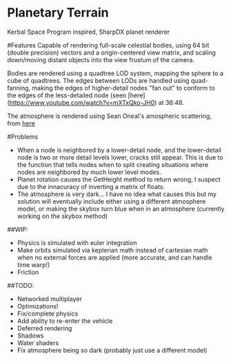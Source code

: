 # Planetary Terrain
Kerbal Space Program inspired, SharpDX planet renderer

#Features
Capable of rendering full-scale celestial bodies, using 64 bit (double precision) vectors and a origin-centered view matrix, and scaling down/moving distant objects into the view frustum of the camera.

Bodies are rendered using a quadtree LOD system, mapping the sphere to a cube of quadtrees. The edges between LODs are handled using quad-fanning, making the edges of higher-detail nodes "fan out" to conform to the edges of the less-detailed node (seen [here] (https://www.youtube.com/watch?v=mXTxQko-JH0) at 36:48.

The atmosphere is rendered using Sean Oneal's amospheric scattering, from [here](http://http.developer.nvidia.com/GPUGems2/gpugems2_chapter16.html)

#Problems
* When a node is neighbored by a lower-detail node, and the lower-detail node is two or more detail levels lower, cracks still appear. This is due to the function that tells nodes when to split creating situations where nodes are neighbored by much lower level modes.
* Planet rotation causes the GetHeight method to return wrong, I suspect due to the innacuracy of inverting a matrix of floats.
* The atmosphere is very dark... I have no idea what causes this but my solution will eventually include either using a different atmosphere model, or making the skybox turn blue when in an atmosphere (currently working on the skybox method)

##WIP:
* Physics is simulated with euler integration
* Make orbits simulated via keplerian math instead of cartesian math when no external forces are applied (more accurate, and can handle time warp!)
* Friction

##TODO:
* Networked multiplayer
* Optimizations!
* Fix/complete physics
* Add ability to re-enter the vehicle
* Deferred rendering
* Shadows
* Water shaders
* Fix atmosphere being so dark (probably just use a different model)
